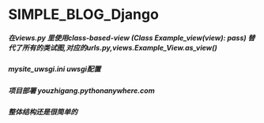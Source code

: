# SIMPLE_BLOG_Django

##### 在views.py 里使用class-based-view (Class Example_view(view): pass) 替代了所有的类试图,对应的urls.py,views.Example_View.as_view()
##### mysite_uwsgi.ini uwsgi配置
##### 项目部署 youzhigang.pythonanywhere.com
##### 整体结构还是很简单的
